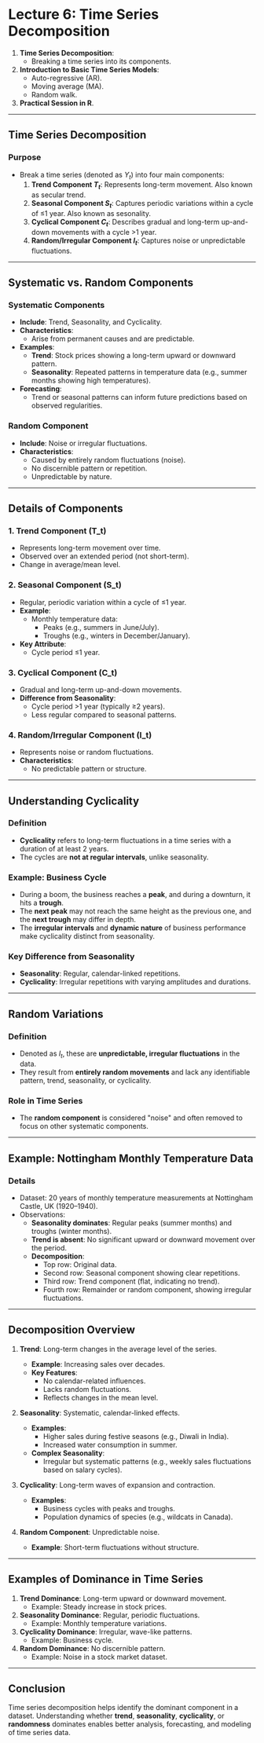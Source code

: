 # Lecture 6: Time Series Decomposition

1. **Time Series Decomposition**:
   - Breaking a time series into its components.
2. **Introduction to Basic Time Series Models**:
   - Auto-regressive (AR).
   - Moving average (MA).
   - Random walk.
3. **Practical Session in R**.

---

## **Time Series Decomposition**
### **Purpose**
- Break a time series (denoted as $Y_t$) into four main components:
  1. **Trend Component $T_t$**: Represents long-term movement. Also known as secular trend.
  2. **Seasonal Component $S_t$**: Captures periodic variations within a cycle of ≤1 year. Also known as sesonality.
  3. **Cyclical Component $C_t$**: Describes gradual and long-term up-and-down movements with a cycle >1 year.
  4. **Random/Irregular Component $I_t$**: Captures noise or unpredictable fluctuations.

---

## **Systematic vs. Random Components**
### **Systematic Components**
- **Include**: Trend, Seasonality, and Cyclicality.
- **Characteristics**:
  - Arise from permanent causes and are predictable.
- **Examples**:
  - **Trend**: Stock prices showing a long-term upward or downward pattern.
  - **Seasonality**: Repeated patterns in temperature data (e.g., summer months showing high temperatures).
- **Forecasting**:
  - Trend or seasonal patterns can inform future predictions based on observed regularities.

### **Random Component**
- **Include**: Noise or irregular fluctuations.
- **Characteristics**:
  - Caused by entirely random fluctuations (noise).
  - No discernible pattern or repetition.
  - Unpredictable by nature.

---

## **Details of Components**
### 1. **Trend Component (T_t)**
   - Represents long-term movement over time.
   - Observed over an extended period (not short-term).
   - Change in average/mean level.

### 2. **Seasonal Component (S_t)**
   - Regular, periodic variation within a cycle of ≤1 year.
   - **Example**:
     - Monthly temperature data:
       - Peaks (e.g., summers in June/July).
       - Troughs (e.g., winters in December/January).
   - **Key Attribute**:
     - Cycle period ≤1 year.

### 3. **Cyclical Component (C_t)**
   - Gradual and long-term up-and-down movements.
   - **Difference from Seasonality**:
     - Cycle period >1 year (typically ≥2 years).
     - Less regular compared to seasonal patterns.

### 4. **Random/Irregular Component (I_t)**
   - Represents noise or random fluctuations.
   - **Characteristics**:
     - No predictable pattern or structure.

---

## **Understanding Cyclicality**
### **Definition**
- **Cyclicality** refers to long-term fluctuations in a time series with a duration of at least 2 years.
- The cycles are **not at regular intervals**, unlike seasonality.

### **Example**: Business Cycle
- During a boom, the business reaches a **peak**, and during a downturn, it hits a **trough**.
- The **next peak** may not reach the same height as the previous one, and the **next trough** may differ in depth.
- The **irregular intervals** and **dynamic nature** of business performance make cyclicality distinct from seasonality.

### **Key Difference from Seasonality**
- **Seasonality**: Regular, calendar-linked repetitions.
- **Cyclicality**: Irregular repetitions with varying amplitudes and durations.

---

## **Random Variations**
### **Definition**
- Denoted as $I_t$, these are **unpredictable, irregular fluctuations** in the data.
- They result from **entirely random movements** and lack any identifiable pattern, trend, seasonality, or cyclicality.

### **Role in Time Series**
- The **random component** is considered "noise" and often removed to focus on other systematic components.

---

## **Example: Nottingham Monthly Temperature Data**
### **Details**
- Dataset: 20 years of monthly temperature measurements at Nottingham Castle, UK (1920–1940).
- Observations:
  - **Seasonality dominates**: Regular peaks (summer months) and troughs (winter months).
  - **Trend is absent**: No significant upward or downward movement over the period.
  - **Decomposition**: 
    - Top row: Original data.
    - Second row: Seasonal component showing clear repetitions.
    - Third row: Trend component (flat, indicating no trend).
    - Fourth row: Remainder or random component, showing irregular fluctuations.

---

## **Decomposition Overview**
1. **Trend**: Long-term changes in the average level of the series.
   - **Example**: Increasing sales over decades.
   - **Key Features**:
     - No calendar-related influences.
     - Lacks random fluctuations.
     - Reflects changes in the mean level.

2. **Seasonality**: Systematic, calendar-linked effects.
   - **Examples**:
     - Higher sales during festive seasons (e.g., Diwali in India).
     - Increased water consumption in summer.
   - **Complex Seasonality**:
     - Irregular but systematic patterns (e.g., weekly sales fluctuations based on salary cycles).

3. **Cyclicality**: Long-term waves of expansion and contraction.
   - **Examples**:
     - Business cycles with peaks and troughs.
     - Population dynamics of species (e.g., wildcats in Canada).

4. **Random Component**: Unpredictable noise.
   - **Example**: Short-term fluctuations without structure.

---

## **Examples of Dominance in Time Series**
1. **Trend Dominance**: Long-term upward or downward movement.
   - Example: Steady increase in stock prices.
2. **Seasonality Dominance**: Regular, periodic fluctuations.
   - Example: Monthly temperature variations.
3. **Cyclicality Dominance**: Irregular, wave-like patterns.
   - Example: Business cycle.
4. **Random Dominance**: No discernible pattern.
   - Example: Noise in a stock market dataset.

---

## **Conclusion**
Time series decomposition helps identify the dominant component in a dataset. Understanding whether **trend**, **seasonality**, **cyclicality**, or **randomness** dominates enables better analysis, forecasting, and modeling of time series data.
